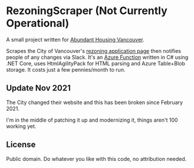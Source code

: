 # RezoningScraper (Not Currently Operational)

A small project written for [Abundant Housing Vancouver](http://www.abundanthousingvancouver.com).

Scrapes the City of Vancouver's [rezoning application page](http://rezoning.vancouver.ca/applications/) then notifies people of any changes via Slack. It's an [Azure Function](https://duckduckgo.com/?q=azure+function&t=ffab&ia=web) written in C# using .NET Core, uses HtmlAgilityPack for HTML parsing and Azure Table+Blob storage. It costs just a few pennies/month to run.

## Update Nov 2021

The City changed their website and this has been broken since February 2021. 

I'm in the middle of patching it up and modernizing it, things aren't 100 working yet.

## License

Public domain. Do whatever you like with this code, no attribution needed.